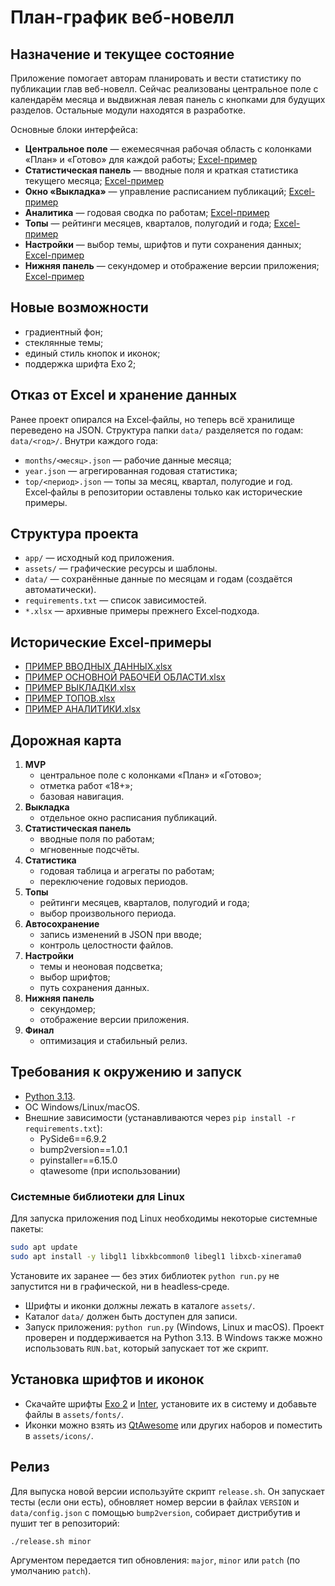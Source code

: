 # План-график веб-новелл

## Назначение и текущее состояние
Приложение помогает авторам планировать и вести статистику по публикации глав веб-новелл.
Сейчас реализованы центральное поле с календарём месяца и выдвижная левая панель с кнопками для будущих разделов.
Остальные модули находятся в разработке.

Основные блоки интерфейса:
- **Центральное поле** — ежемесячная рабочая область с колонками «План» и «Готово» для каждой работы; [Excel-пример](ПРИМЕР%20ОСНОВНОЙ%20РАБОЧЕЙ%20ОБЛАСТИ.xlsx)
- **Статистическая панель** — вводные поля и краткая статистика текущего месяца; [Excel-пример](ПРИМЕР%20ВВОДНЫХ%20ДАННЫХ.xlsx)
- **Окно «Выкладка»** — управление расписанием публикаций; [Excel-пример](ПРИМЕР%20ВЫКЛАДКИ.xlsx)
- **Аналитика** — годовая сводка по работам; [Excel-пример](ПРИМЕР%20АНАЛИТИКИ.xlsx)
- **Топы** — рейтинги месяцев, кварталов, полугодий и года; [Excel-пример](ПРИМЕР%20ТОПОВ.xlsx)
- **Настройки** — выбор темы, шрифтов и пути сохранения данных; [Excel-пример](ПРИМЕР%20ВВОДНЫХ%20ДАННЫХ.xlsx)
- **Нижняя панель** — секундомер и отображение версии приложения; [Excel-пример](ПРИМЕР%20ОСНОВНОЙ%20РАБОЧЕЙ%20ОБЛАСТИ.xlsx)

## Новые возможности
- градиентный фон;
- стеклянные темы;
- единый стиль кнопок и иконок;
- поддержка шрифта Exo 2;

## Отказ от Excel и хранение данных
Ранее проект опирался на Excel‑файлы, но теперь всё хранилище переведено на JSON.
Структура папки `data/` разделяется по годам: `data/<год>/`.
Внутри каждого года:
- `months/<месяц>.json` — рабочие данные месяца;
- `year.json` — агрегированная годовая статистика;
- `top/<период>.json` — топы за месяц, квартал, полугодие и год.
Excel‑файлы в репозитории оставлены только как исторические примеры.

## Структура проекта
- `app/` — исходный код приложения.
- `assets/` — графические ресурсы и шаблоны.
- `data/` — сохранённые данные по месяцам и годам (создаётся автоматически).
- `requirements.txt` — список зависимостей.
- `*.xlsx` — архивные примеры прежнего Excel‑подхода.

## Исторические Excel‑примеры
- [ПРИМЕР ВВОДНЫХ ДАННЫХ.xlsx](ПРИМЕР%20ВВОДНЫХ%20ДАННЫХ.xlsx)
- [ПРИМЕР ОСНОВНОЙ РАБОЧЕЙ ОБЛАСТИ.xlsx](ПРИМЕР%20ОСНОВНОЙ%20РАБОЧЕЙ%20ОБЛАСТИ.xlsx)
- [ПРИМЕР ВЫКЛАДКИ.xlsx](ПРИМЕР%20ВЫКЛАДКИ.xlsx)
- [ПРИМЕР ТОПОВ.xlsx](ПРИМЕР%20ТОПОВ.xlsx)
- [ПРИМЕР АНАЛИТИКИ.xlsx](ПРИМЕР%20АНАЛИТИКИ.xlsx)

## Дорожная карта
1. **MVP**
   - центральное поле с колонками «План» и «Готово»;
   - отметка работ «18+»;
   - базовая навигация.
2. **Выкладка**
   - отдельное окно расписания публикаций.
3. **Статистическая панель**
   - вводные поля по работам;
   - мгновенные подсчёты.
4. **Статистика**
   - годовая таблица и агрегаты по работам;
   - переключение годовых периодов.
5. **Топы**
   - рейтинги месяцев, кварталов, полугодий и года;
   - выбор произвольного периода.
6. **Автосохранение**
   - запись изменений в JSON при вводе;
   - контроль целостности файлов.
7. **Настройки**
   - темы и неоновая подсветка;
   - выбор шрифтов;
   - путь сохранения данных.
8. **Нижняя панель**
   - секундомер;
   - отображение версии приложения.
9. **Финал**
   - оптимизация и стабильный релиз.

## Требования к окружению и запуск
- [Python 3.13](https://www.python.org/downloads/).
- ОС Windows/Linux/macOS.
- Внешние зависимости (устанавливаются через `pip install -r requirements.txt`):
  - PySide6==6.9.2
  - bump2version==1.0.1
  - pyinstaller==6.15.0
  - qtawesome (при использовании)

### Системные библиотеки для Linux

Для запуска приложения под Linux необходимы некоторые системные пакеты:

```sh
sudo apt update
sudo apt install -y libgl1 libxkbcommon0 libegl1 libxcb-xinerama0
```

Установите их заранее — без этих библиотек `python run.py` не запустится ни в графической, ни в headless‑среде.
- Шрифты и иконки должны лежать в каталоге `assets/`.
- Каталог `data/` должен быть доступен для записи.
- Запуск приложения: `python run.py` (Windows, Linux и macOS). Проект проверен и поддерживается на Python 3.13.
  В Windows также можно использовать `RUN.bat`, который запускает тот же скрипт.

## Установка шрифтов и иконок
- Скачайте шрифты [Exo 2](https://fonts.google.com/specimen/Exo+2) и [Inter](https://fonts.google.com/specimen/Inter), установите их в систему и добавьте файлы в `assets/fonts/`.
- Иконки можно взять из [QtAwesome](https://github.com/spyder-ide/qtawesome) или других наборов и поместить в `assets/icons/`.

## Релиз

Для выпуска новой версии используйте скрипт `release.sh`. Он запускает тесты (если они есть), обновляет номер версии в файлах `VERSION` и `data/config.json` с помощью `bump2version`, собирает дистрибутив и пушит тег в репозиторий:

```sh
./release.sh minor
```

Аргументом передается тип обновления: `major`, `minor` или `patch` (по умолчанию `patch`).
